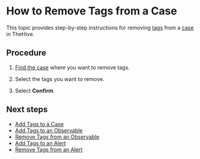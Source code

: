 # How to Remove Tags from a Case

This topic provides step-by-step instructions for removing [tags](about-tags.md) from a [case](../about-cases.md) in TheHive.

## Procedure

1. [Find the case](../search-for-cases/find-a-case.md) where you want to remove tags.

2. Select the tags you want to remove.

3. Select **Confirm**.

## Next steps

* [Add Tags to a Case](../../../analyst-corner/cases/tags/add-tags-to-a-case.md)
* [Add Tags to an Observable](../../../analyst-corner/cases/tags/add-tags-to-an-observable.md)
* [Remove Tags from an Observable](../../../analyst-corner/cases/tags/remove-tags-from-an-observable.md)
* [Add Tags to an Alert](../../../analyst-corner/alerts/add-tags-to-an-alert.md)
* [Remove Tags from an Alert](../../../analyst-corner/alerts/remove-tags-from-an-alert.md)
